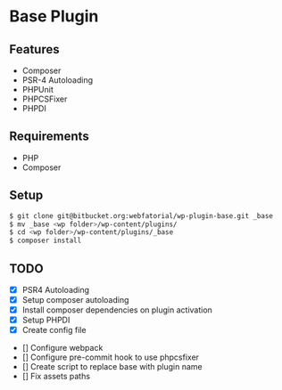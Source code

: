 # Base Plugin

## Features
- Composer
- PSR-4 Autoloading
- PHPUnit
- PHPCSFixer
- PHPDI

## Requirements
- PHP
- Composer

## Setup
```sh
$ git clone git@bitbucket.org:webfatorial/wp-plugin-base.git _base
$ mv _base <wp folder>/wp-content/plugins/
$ cd <wp folder>/wp-content/plugins/_base
$ composer install
```

## TODO
- [x] PSR4 Autoloading
- [x] Setup composer autoloading
- [x] Install composer dependencies on plugin activation
- [x] Setup PHPDI
- [x] Create config file
- [] Configure webpack
- [] Configure pre-commit hook to use phpcsfixer
- [] Create script to replace base with plugin name
- [] Fix assets paths
